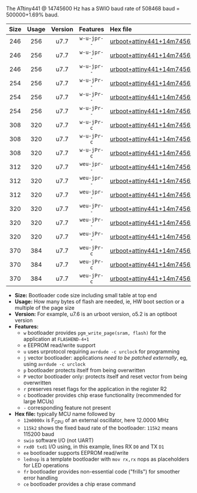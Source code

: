The ATtiny441 @ 14745600 Hz has a SWIO baud rate of 508468 baud = 500000+1.69% baud.

|Size|Usage|Version|Features|Hex file|
|:-:|:-:|:-:|:-:|:--|
|246|256|u7.7|`w-u-jpr--`|[urboot+attiny441+14m7456x++500k0_swio_rxa2_txa1_lednop.hex](https://raw.githubusercontent.com/stefanrueger/urboot.hex/main/mcus/attiny441/external_oscillator/fcpu+14m7456_Hz/br++500k0_bps/urboot+attiny441+14m7456x++500k0_swio_rxa2_txa1_lednop.hex)|
|246|256|u7.7|`w-u-jpr--`|[urboot+attiny441+14m7456x++500k0_swio_rxa4_txa5_lednop.hex](https://raw.githubusercontent.com/stefanrueger/urboot.hex/main/mcus/attiny441/external_oscillator/fcpu+14m7456_Hz/br++500k0_bps/urboot+attiny441+14m7456x++500k0_swio_rxa4_txa5_lednop.hex)|
|246|256|u7.7|`w-u-jpr--`|[urboot+attiny441+14m7456x++500k0_swio_rxb2_txa7_lednop.hex](https://raw.githubusercontent.com/stefanrueger/urboot.hex/main/mcus/attiny441/external_oscillator/fcpu+14m7456_Hz/br++500k0_bps/urboot+attiny441+14m7456x++500k0_swio_rxb2_txa7_lednop.hex)|
|254|256|u7.7|`w-u-jPr--`|[urboot+attiny441+14m7456x++500k0_swio_rxa2_txa1.hex](https://raw.githubusercontent.com/stefanrueger/urboot.hex/main/mcus/attiny441/external_oscillator/fcpu+14m7456_Hz/br++500k0_bps/urboot+attiny441+14m7456x++500k0_swio_rxa2_txa1.hex)|
|254|256|u7.7|`w-u-jPr--`|[urboot+attiny441+14m7456x++500k0_swio_rxa4_txa5.hex](https://raw.githubusercontent.com/stefanrueger/urboot.hex/main/mcus/attiny441/external_oscillator/fcpu+14m7456_Hz/br++500k0_bps/urboot+attiny441+14m7456x++500k0_swio_rxa4_txa5.hex)|
|254|256|u7.7|`w-u-jPr--`|[urboot+attiny441+14m7456x++500k0_swio_rxb2_txa7.hex](https://raw.githubusercontent.com/stefanrueger/urboot.hex/main/mcus/attiny441/external_oscillator/fcpu+14m7456_Hz/br++500k0_bps/urboot+attiny441+14m7456x++500k0_swio_rxb2_txa7.hex)|
|308|320|u7.7|`w-u-jPr-c`|[urboot+attiny441+14m7456x++500k0_swio_rxa2_txa1_lednop_fr_ce.hex](https://raw.githubusercontent.com/stefanrueger/urboot.hex/main/mcus/attiny441/external_oscillator/fcpu+14m7456_Hz/br++500k0_bps/urboot+attiny441+14m7456x++500k0_swio_rxa2_txa1_lednop_fr_ce.hex)|
|308|320|u7.7|`w-u-jPr-c`|[urboot+attiny441+14m7456x++500k0_swio_rxa4_txa5_lednop_fr_ce.hex](https://raw.githubusercontent.com/stefanrueger/urboot.hex/main/mcus/attiny441/external_oscillator/fcpu+14m7456_Hz/br++500k0_bps/urboot+attiny441+14m7456x++500k0_swio_rxa4_txa5_lednop_fr_ce.hex)|
|308|320|u7.7|`w-u-jPr-c`|[urboot+attiny441+14m7456x++500k0_swio_rxb2_txa7_lednop_fr_ce.hex](https://raw.githubusercontent.com/stefanrueger/urboot.hex/main/mcus/attiny441/external_oscillator/fcpu+14m7456_Hz/br++500k0_bps/urboot+attiny441+14m7456x++500k0_swio_rxb2_txa7_lednop_fr_ce.hex)|
|312|320|u7.7|`weu-jpr--`|[urboot+attiny441+14m7456x++500k0_swio_rxa2_txa1_ee_lednop.hex](https://raw.githubusercontent.com/stefanrueger/urboot.hex/main/mcus/attiny441/external_oscillator/fcpu+14m7456_Hz/br++500k0_bps/urboot+attiny441+14m7456x++500k0_swio_rxa2_txa1_ee_lednop.hex)|
|312|320|u7.7|`weu-jpr--`|[urboot+attiny441+14m7456x++500k0_swio_rxa4_txa5_ee_lednop.hex](https://raw.githubusercontent.com/stefanrueger/urboot.hex/main/mcus/attiny441/external_oscillator/fcpu+14m7456_Hz/br++500k0_bps/urboot+attiny441+14m7456x++500k0_swio_rxa4_txa5_ee_lednop.hex)|
|312|320|u7.7|`weu-jpr--`|[urboot+attiny441+14m7456x++500k0_swio_rxb2_txa7_ee_lednop.hex](https://raw.githubusercontent.com/stefanrueger/urboot.hex/main/mcus/attiny441/external_oscillator/fcpu+14m7456_Hz/br++500k0_bps/urboot+attiny441+14m7456x++500k0_swio_rxb2_txa7_ee_lednop.hex)|
|320|320|u7.7|`weu-jPr--`|[urboot+attiny441+14m7456x++500k0_swio_rxa2_txa1_ee.hex](https://raw.githubusercontent.com/stefanrueger/urboot.hex/main/mcus/attiny441/external_oscillator/fcpu+14m7456_Hz/br++500k0_bps/urboot+attiny441+14m7456x++500k0_swio_rxa2_txa1_ee.hex)|
|320|320|u7.7|`weu-jPr--`|[urboot+attiny441+14m7456x++500k0_swio_rxa4_txa5_ee.hex](https://raw.githubusercontent.com/stefanrueger/urboot.hex/main/mcus/attiny441/external_oscillator/fcpu+14m7456_Hz/br++500k0_bps/urboot+attiny441+14m7456x++500k0_swio_rxa4_txa5_ee.hex)|
|320|320|u7.7|`weu-jPr--`|[urboot+attiny441+14m7456x++500k0_swio_rxb2_txa7_ee.hex](https://raw.githubusercontent.com/stefanrueger/urboot.hex/main/mcus/attiny441/external_oscillator/fcpu+14m7456_Hz/br++500k0_bps/urboot+attiny441+14m7456x++500k0_swio_rxb2_txa7_ee.hex)|
|370|384|u7.7|`weu-jPr-c`|[urboot+attiny441+14m7456x++500k0_swio_rxa2_txa1_ee_lednop_fr_ce.hex](https://raw.githubusercontent.com/stefanrueger/urboot.hex/main/mcus/attiny441/external_oscillator/fcpu+14m7456_Hz/br++500k0_bps/urboot+attiny441+14m7456x++500k0_swio_rxa2_txa1_ee_lednop_fr_ce.hex)|
|370|384|u7.7|`weu-jPr-c`|[urboot+attiny441+14m7456x++500k0_swio_rxa4_txa5_ee_lednop_fr_ce.hex](https://raw.githubusercontent.com/stefanrueger/urboot.hex/main/mcus/attiny441/external_oscillator/fcpu+14m7456_Hz/br++500k0_bps/urboot+attiny441+14m7456x++500k0_swio_rxa4_txa5_ee_lednop_fr_ce.hex)|
|370|384|u7.7|`weu-jPr-c`|[urboot+attiny441+14m7456x++500k0_swio_rxb2_txa7_ee_lednop_fr_ce.hex](https://raw.githubusercontent.com/stefanrueger/urboot.hex/main/mcus/attiny441/external_oscillator/fcpu+14m7456_Hz/br++500k0_bps/urboot+attiny441+14m7456x++500k0_swio_rxb2_txa7_ee_lednop_fr_ce.hex)|

- **Size:** Bootloader code size including small table at top end
- **Usage:** How many bytes of flash are needed, ie, HW boot section or a multiple of the page size
- **Version:** For example, u7.6 is an urboot version, o5.2 is an optiboot version
- **Features:**
  + `w` bootloader provides `pgm_write_page(sram, flash)` for the application at `FLASHEND-4+1`
  + `e` EEPROM read/write support
  + `u` uses urprotocol requiring `avrdude -c urclock` for programming
  + `j` vector bootloader: applications *need to be patched externally*, eg, using `avrdude -c urclock`
  + `p` bootloader protects itself from being overwritten
  + `P` vector bootloader only: protects itself and reset vector from being overwritten
  + `r` preserves reset flags for the application in the register R2
  + `c` bootloader provides chip erase functionality (recommended for large MCUs)
  + `-` corresponding feature not present
- **Hex file:** typically MCU name followed by
  + `12m0000x` is F<sub>CPU</sub> of an external oscillator, here 12.0000 MHz
  + `115k2` shows the fixed baud rate of the bootloader: `115k2` means 115200 baud
  + `swio` software I/O (not UART)
  + `rxd0 txd1` I/O using, in this example, lines RX `D0` and TX `D1`
  + `ee` bootloader supports EEPROM read/write
  + `lednop` is a template bootloader with `mov rx,rx` nops as placeholders for LED operations
  + `fr` bootloader provides non-essential code ("frills") for smoother error handling
  + `ce` bootloader provides a chip erase command
